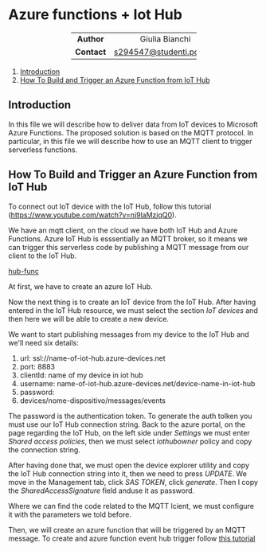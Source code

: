 # Azure functions + Iot Hub

<div style="margin-left: auto;
            margin-right: auto;
            width: 50%">

|||
|:--:|:--:|
| **Author** | Giulia Bianchi|
| **Contact** | s294547@studenti.polito.it |
</div>

1. [Introduction](#introduction)
2. [How To Build and Trigger an Azure Function from IoT Hub](#how-to-build-and-trigger-an-azure-function-from-iot-hub)

## Introduction

In this file we will describe how to deliver data from IoT devices to Microsoft Azure Functions. The proposed solution is based on the MQTT protocol. In particular, in this file we will describe how to use an MQTT client to trigger serverless functions. 

## How To Build and Trigger an Azure Function from IoT Hub

To connect out IoT device with the IoT Hub, follow this tutorial (https://www.youtube.com/watch?v=nj9laMzjqQ0). 

We have an mqtt client, on the cloud we have both IoT Hub and Azure Functions. Azure IoT Hub is esssentially an MQTT broker, so it means we can trigger this serverless code by publishing a MQTT message from our client to the IoT Hub.

[hub-func](./hub-func.png)

At first, we have to create an azure IoT Hub.

Now the next thing is to create an IoT device from the IoT Hub. After having entered in the IoT Hub resource, we must select the section *IoT devices* and then here we will be able to create a new device.

We want to start publishing messages from my device to the IoT Hub and we'll need six details:
1. url: ssl://name-of-iot-hub.azure-devices.net
2. port: 8883
3. clientId: name of my device in iot hub
4. username: name-of-iot-hub.azure-devices.net/device-name-in-iot-hub
5. password:
6. devices/nome-dispositivo/messages/events

The password is the authentication token. To generate the auth tolken you must use our IoT Hub connection string. Back to the azure portal, on the page regarding the IoT Hub, on the left side under *Settings* we must enter *Shared access policies*, then we must select *iothubowner* policy and copy the connection string. 

After having done that, we must open the device explorer utility and copy the IoT Hub connection string into it, then we need to press *UPDATE*. We move in the Management tab, click *SAS TOKEN*, click *generate*. Then I copy the *SharedAccessSignature* field anduse it as password.

Where we can find the code related to the MQTT lcient, we must configure it with the parameters we told before. 

Then, we will create an azure function that will be triggered by an MQTT message. To create and azure function event hub trigger follow [this tutorial](https://www.youtube.com/watch?v=7O9jYa_tLHA)